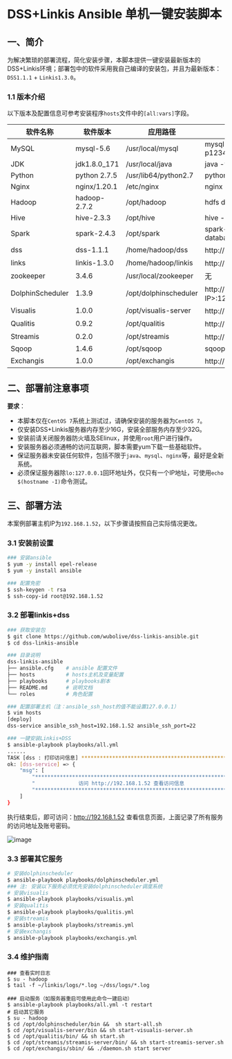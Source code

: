 # DSS+Linkis Ansible 单机一键安装脚本

## 一、简介

为解决繁琐的部署流程，简化安装步骤，本脚本提供一键安装最新版本的DSS+Linkis环境；部署包中的软件采用我自己编译的安装包，并且为最新版本：`DSS1.1.1` + `Linkis1.3.0`。

### 1.1 版本介绍

以下版本及配置信息可参考安装程序`hosts`文件中的`[all:vars]`字段。

| 软件名称         | 软件版本     | 应用路径              | 测试/连接命令                            |
| ---------------- | ------------ | --------------------- | ---------------------------------------- |
| MySQL            | mysql-5.6    | /usr/local/mysql      | mysql -h 127.0.0.1 -uroot -p123456       |
| JDK              | jdk1.8.0_171 | /usr/local/java       | java -version                            |
| Python           | python 2.7.5 | /usr/lib64/python2.7  | python -V                                |
| Nginx            | nginx/1.20.1 | /etc/nginx            | nginx -t                                 |
| Hadoop           | hadoop-2.7.2 | /opt/hadoop           | hdfs dfs -ls /                           |
| Hive             | hive-2.3.3   | /opt/hive             | hive -e "show databases"                 |
| Spark            | spark-2.4.3  | /opt/spark            | spark-sql -e "show databases"            |
| dss              | dss-1.1.1    | /home/hadoop/dss      | http://<服务器IP>:8085                   |
| links            | linkis-1.3.0 | /home/hadoop/linkis   | http://<服务器IP>:8188                   |
| zookeeper        | 3.4.6        | /usr/local/zookeeper  | 无                                       |
| DolphinScheduler | 1.3.9        | /opt/dolphinscheduler | http://<服务器IP>:12345/dolphinscheduler |
| Visualis         | 1.0.0        | /opt/visualis-server  | http://<服务器IP>:9088                   |
| Qualitis         | 0.9.2        | /opt/qualitis         | http://<服务器IP>:8090                   |
| Streamis         | 0.2.0        | /opt/streamis         | http://<服务器IP>:9188                   |
| Sqoop             | 1.4.6        | /opt/sqoop            | sqoop                                    |
| Exchangis        | 1.0.0        | /opt/exchangis        | http://<服务器IP>:8028                   |

## 二、部署前注意事项

**要求**：

- 本脚本仅在`CentOS 7`系统上测试过，请确保安装的服务器为`CentOS 7`。
- 仅安装DSS+Linkis服务器内存至少16G，安装全部服务内存至少32G。
- 安装前请关闭服务器防火墙及SElinux，并使用`root`用户进行操作。
- 安装服务器必须通畅的访问互联网，脚本需要yum下载一些基础软件。
- 保证服务器未安装任何软件，包括不限于`java`、`mysql`、`nginx`等，最好是全新系统。
- 必须保证服务器除`lo:127.0.0.1`回环地址外，仅只有一个IP地址，可使用`echo $(hostname -I)`命令测试。

## 三、部署方法

本案例部署主机IP为`192.168.1.52`，以下步骤请按照自己实际情况更改。

### 3.1 安装前设置
```bash
### 安装ansible
$ yum -y install epel-release
$ yum -y install ansible

### 配置免密
$ ssh-keygen -t rsa
$ ssh-copy-id root@192.168.1.52
```
### 3.2 部署linkis+dss

```bash
### 获取安装包
$ git clone https://github.com/wubolive/dss-linkis-ansible.git
$ cd dss-linkis-ansible

### 目录说明
dss-linkis-ansible
├── ansible.cfg    # ansible 配置文件
├── hosts          # hosts主机及变量配置
├── playbooks      # playbooks剧本
├── README.md      # 说明文档
└── roles          # 角色配置

### 配置部署主机（注：ansible_ssh_host的值不能设置127.0.0.1）
$ vim hosts
[deploy]
dss-service ansible_ssh_host=192.168.1.52 ansible_ssh_port=22

### 一键安装Linkis+DSS
$ ansible-playbook playbooks/all.yml
......
TASK [dss : 打印访问信息] *****************************************************************************************
ok: [dss-service] => {
    "msg": [
        "*****************************************************************", 
        "              访问 http://192.168.1.52 查看访问信息                 ", 
        "*****************************************************************"
    ]
}

```

执行结束后，即可访问：http://192.168.1.52 查看信息页面，上面记录了所有服务的访问地址及账号密码。

![image](https://user-images.githubusercontent.com/31678260/209619054-b776a4e6-2044-4855-8185-e57a269d2306.png)

### 3.3 部署其它服务

```bash
# 安装dolphinscheduler
$ ansible-playbook playbooks/dolphinscheduler.yml
### 注: 安装以下服务必须优先安装dolphinscheduler调度系统
# 安装visualis
$ ansible-playbook playbooks/visualis.yml 
# 安装qualitis
$ ansible-playbook playbooks/qualitis.yml
# 安装streamis
$ ansible-playbook playbooks/streamis.yml
# 安装exchangis
$ ansible-playbook playbooks/exchangis.yml
```
### 3.4 维护指南
```
### 查看实时日志
$ su - hadoop
$ tail -f ~/linkis/logs/*.log ~/dss/logs/*.log

### 启动服务（如服务器重启可使用此命令一建启动）
$ ansible-playbook playbooks/all.yml -t restart
# 启动其它服务
$ su - hadoop
$ cd /opt/dolphinscheduler/bin &&  sh start-all.sh 
$ cd /opt/visualis-server/bin && sh start-visualis-server.sh
$ cd /opt/qualitis/bin/ && sh start.sh
$ cd /opt/streamis/streamis-server/bin/ && sh start-streamis-server.sh
$ cd /opt/exchangis/sbin/ && ./daemon.sh start server
```
